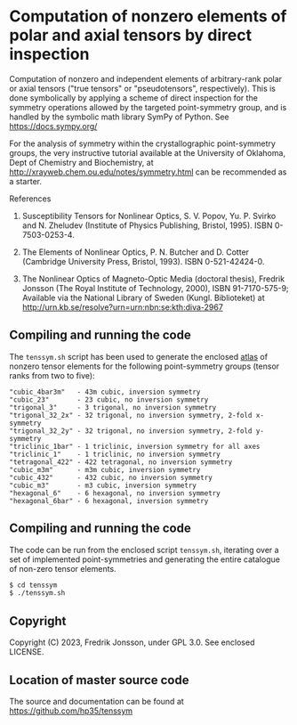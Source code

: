 # Computation of nonzero elements of polar and axial tensors by direct inspection

Computation of nonzero and independent elements of arbitrary-rank polar or
axial tensors ("true tensors" or "pseudotensors", respectively). This is done
symbolically by applying a scheme of direct inspection for the symmetry
operations allowed by the targeted point-symmetry group, and is handled by
the symbolic math library SymPy of Python. See https://docs.sympy.org/

For the analysis of symmetry within the crystallographic point-symmetry groups,
the very instructive tutorial available at the University of Oklahoma, Dept of
Chemistry and Biochemistry, at http://xrayweb.chem.ou.edu/notes/symmetry.html
can be recommended as a starter.

References

  1. Susceptibility Tensors for Nonlinear Optics, S. V. Popov, Yu. P. Svirko
     and N. Zheludev (Institute of Physics Publishing, Bristol, 1995).
     ISBN 0-7503-0253-4.

  2. The Elements of Nonlinear Optics, P. N. Butcher and D. Cotter
     (Cambridge University Press, Bristol, 1993). ISBN 0-521-42424-0.

  3. The Nonlinear Optics of Magneto-Optic Media (doctoral thesis),
     Fredrik Jonsson (The Royal Institute of Technology, 2000),
     ISBN 91-7170-575-9; Available via the National Library of Sweden (Kungl.
     Biblioteket) at http://urn.kb.se/resolve?urn=urn:nbn:se:kth:diva-2967

## Compiling and running the code

The `tenssym.sh` script has been used to generate the enclosed [atlas](./atlas/)
of nonzero tensor elements for the following point-symmetry groups (tensor
ranks from two to five):

    "cubic_4bar3m"   - 43m cubic, inversion symmetry
    "cubic_23"       - 23 cubic, no inversion symmetry
    "trigonal_3"     - 3 trigonal, no inversion symmetry
    "trigonal_32_2x" - 32 trigonal, no inversion symmetry, 2-fold x-symmetry
    "trigonal_32_2y" - 32 trigonal, no inversion symmetry, 2-fold y-symmetry
    "triclinic_1bar" - 1 triclinic, inversion symmetry for all axes
    "triclinic_1"    - 1 triclinic, no inversion symmetry
    "tetragonal_422" - 422 tetragonal, no inversion symmetry
    "cubic_m3m"      - m3m cubic, inversion symmetry
    "cubic_432"      - 432 cubic, no inversion symmetry
    "cubic_m3"       - m3 cubic, inversion symmetry
    "hexagonal_6"    - 6 hexagonal, no inversion symmetry
    "hexagonal_6bar" - 6 hexagonal, inversion symmetry

## Compiling and running the code

The code can be run from the enclosed script `tenssym.sh`, iterating over a
set of implemented point-symmetries and generating the entire catalogue of
non-zero tensor elements.

```bash
$ cd tenssym
$ ./tenssym.sh
```

## Copyright
Copyright (C) 2023, Fredrik Jonsson, under GPL 3.0. See enclosed LICENSE.

## Location of master source code
The source and documentation can be found at https://github.com/hp35/tenssym
